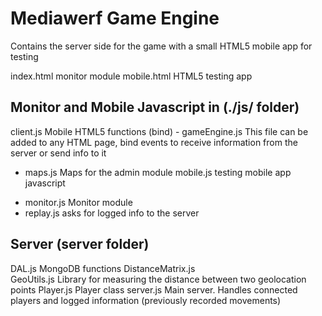 Mediawerf Game Engine
=====================

Contains the server side for the game with a small HTML5 mobile app for testing 

index.html 					monitor module 
mobile.html 				HTML5 testing app

Monitor and Mobile Javascript in (./js/ folder)
---
client.js						Mobile HTML5 functions 
(bind) - gameEngine.js				This file can be added to any HTML page, bind events to receive information from the server or send info to it
- maps.js							Maps for the admin module
mobile.js						testing mobile app javascript
* monitor.js					Monitor module 
* replay.js						asks for logged info to the server 

Server (server folder)
---
DAL.js							MongoDB functions 
DistanceMatrix.js		
GeoUtils.js 				Library for measuring the distance between two geolocation points 
Player.js						Player class 
server.js 					Main server. Handles connected players and logged information (previously recorded movements)
 
